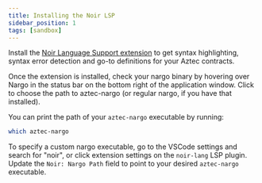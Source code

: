 ```yaml
---
title: Installing the Noir LSP
sidebar_position: 1
tags: [sandbox]
---
```


Install the [Noir Language Support extension](https://marketplace.visualstudio.com/items?itemName=noir-lang.vscode-noir) to get syntax highlighting, syntax error detection and go-to definitions for your Aztec contracts.

Once the extension is installed, check your nargo binary by hovering over Nargo in the status bar on the bottom right of the application window. Click to choose the path to aztec-nargo (or regular nargo, if you have that installed).

You can print the path of your `aztec-nargo` executable by running:

```bash
which aztec-nargo
```

To specify a custom nargo executable, go to the VSCode settings and search for "noir", or click extension settings on the `noir-lang` LSP plugin. Update the `Noir: Nargo Path` field to point to your desired `aztec-nargo` executable.